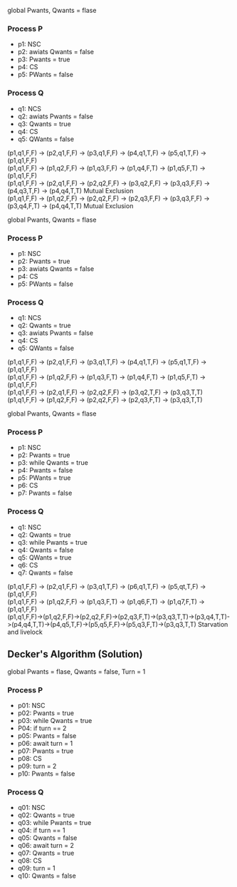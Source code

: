 global Pwants, Qwants = flase

### Process P
* p1: NSC
* p2: awiats Qwants = false
* p3: Pwants = true
* p4: CS
* p5: PWants = false

### Process Q
* q1: NCS
* q2: awiats Pwants = false
* q3: Qwants = true
* q4: CS
* q5: QWants = false


(p1,q1,F,F) -> (p2,q1,F,F) ->  (p3,q1,F,F) -> (p4,q1,T,F) ->  (p5,q1,T,F) -> (p1,q1,F,F)  
(p1,q1,F,F) -> (p1,q2,F,F) ->  (p1,q3,F,F) -> (p1,q4,F,T) ->  (p1,q5,F,T) -> (p1,q1,F,F)  
(p1,q1,F,F) -> (p2,q1,F,F) ->  (p2,q2,F,F) -> (p3,q2,F,F) ->  (p3,q3,F,F) -> (p4,q3,T,F) -> (p4,q4,T,T) Mutual Exclusion  
(p1,q1,F,F) -> (p1,q2,F,F) ->  (p2,q2,F,F) -> (p2,q3,F,F) ->  (p3,q3,F,F) -> (p3,q4,F,T) -> (p4,q4,T,T) Mutual Exclusion  

global Pwants, Qwants = flase

### Process P
* p1: NSC
* p2: Pwants = true
* p3: awiats Qwants = false
* p4: CS
* p5: PWants = false

### Process Q
* q1: NCS
* q2: Qwants = true
* q3: awiats Pwants = false
* q4: CS
* q5: QWants = false


(p1,q1,F,F) -> (p2,q1,F,F) ->  (p3,q1,T,F) -> (p4,q1,T,F) ->  (p5,q1,T,F) -> (p1,q1,F,F)  
(p1,q1,F,F) -> (p1,q2,F,F) ->  (p1,q3,F,T) -> (p1,q4,F,T) ->  (p1,q5,F,T) -> (p1,q1,F,F)  
(p1,q1,F,F) -> (p2,q1,F,F) ->  (p2,q2,F,F) -> (p3,q2,T,F) ->  (p3,q3,T,T)  
(p1,q1,F,F) -> (p1,q2,F,F) ->  (p2,q2,F,F) -> (p2,q3,F,T) ->  (p3,q3,T,T)  

global Pwants, Qwants = flase

### Process P
* p1: NSC
* p2: Pwants = true
* p3: while Qwants = true
* p4:         Pwants = false
* p5:         PWants = true
* p6: CS
* p7: Pwants = false

### Process Q
* q1: NSC
* q2: Qwants = true
* q3: while Pwants = true
* q4:         Qwants = false
* q5:         QWants = true
* q6: CS
* q7: Qwants = false


(p1,q1,F,F) -> (p2,q1,F,F) ->  (p3,q1,T,F) -> (p6,q1,T,F) ->  (p5,qt,T,F) -> (p1,q1,F,F)  
(p1,q1,F,F) -> (p1,q2,F,F) ->  (p1,q3,F,T) -> (p1,q6,F,T) ->  (p1,q7,F,T) -> (p1,q1,F,F)  
(p1,q1,F,F)->(p1,q2,F,F)->(p2,q2,F,F)->(p2,q3,F,T)->(p3,q3,T,T)->(p3,q4,T,T)->(p4,q4,T,T)->(p4,q5,T,F)->(p5,q5,F,F)->(p5,q3,F,T)->(p3,q3,T,T) Starvation and livelock  

## **Decker's Algorithm (Solution)**

global Pwants = flase, Qwants = false, Turn = 1

### Process P
* p01: NSC
* p02: Pwants = true
* p03: while Qwants = true
* P04:       if turn == 2
* p05:           Pwants = false
* p06:           await turn = 1
* p07:           Pwants = true
* p08: CS
* p09: turn = 2
* p10: Pwants = false

### Process Q
* q01: NSC
* q02: Qwants = true
* q03: while Pwants = true
* q04:       if turn == 1
* q05:           Qwants = false
* q06:           await turn = 2
* q07:           Qwants = true
* q08: CS
* q09: turn = 1
* q10: Qwants = false

